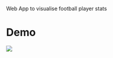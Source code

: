 Web App to visualise football player stats 

# Demo 
<img src="https://github.com/LotaIbe/player-stats/blob/master/demo.gif">
